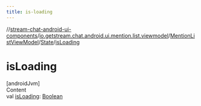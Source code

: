 ```yaml
---
title: is-loading
---
```

//[stream-chat-android-ui-components](../../../../index.md)/[io.getstream.chat.android.ui.mention.list.viewmodel](../../index.md)/[MentionListViewModel](../index.md)/[State](index.md)/[isLoading](isLoading.md)



# isLoading  
[androidJvm]  
Content  
val [isLoading](isLoading.md): [Boolean](https://kotlinlang.org/api/latest/jvm/stdlib/kotlin/-boolean/index.html)  



